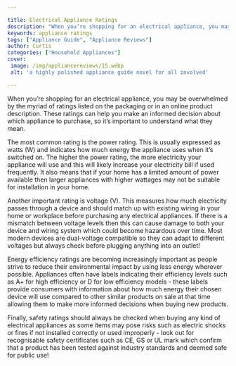 ```yaml
---

title: Electrical Appliance Ratings
description: "When you’re shopping for an electrical appliance, you may be overwhelmed by the myriad of ratings listed on the packaging or in an...you wont regret reading on"
keywords: appliance ratings
tags: ["Appliance Guide", "Appliance Reviews"]
author: Curtis
categories: ["Household Appliances"]
cover: 
 image: /img/appliancereviews/15.webp
 alt: 'a highly polished appliance guide novel for all involved'

---
```


When you’re shopping for an electrical appliance, you may be overwhelmed by the myriad of ratings listed on the packaging or in an online product description. These ratings can help you make an informed decision about which appliance to purchase, so it’s important to understand what they mean. 

The most common rating is the power rating. This is usually expressed as watts (W) and indicates how much energy the appliance uses when it’s switched on. The higher the power rating, the more electricity your appliance will use and this will likely increase your electricity bill if used frequently. It also means that if your home has a limited amount of power available then larger appliances with higher wattages may not be suitable for installation in your home. 

Another important rating is voltage (V). This measures how much electricity passes through a device and should match up with existing wiring in your home or workplace before purchasing any electrical appliances. If there is a mismatch between voltage levels then this can cause damage to both your device and wiring system which could become hazardous over time. Most modern devices are dual-voltage compatible so they can adapt to different voltages but always check before plugging anything into an outlet! 

Energy efficiency ratings are becoming increasingly important as people strive to reduce their environmental impact by using less energy wherever possible. Appliances often have labels indicating their efficiency levels such as A+ for high efficiency or D for low efficiency models - these labels provide consumers with information about how much energy their chosen device will use compared to other similar products on sale at that time allowing them to make more informed decisions when buying new products. 

Finally, safety ratings should always be checked when buying any kind of electrical appliances as some items may pose risks such as electric shocks or fires if not installed correctly or used improperly - look out for recognisable safety certificates such as CE, GS or UL mark which confirm that a product has been tested against industry standards and deemed safe for public use!
